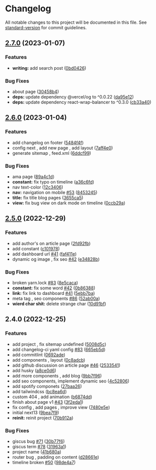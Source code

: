# Changelog

All notable changes to this project will be documented in this file. See [standard-version](https://github.com/conventional-changelog/standard-version) for commit guidelines.

## [2.7.0](https://github.com/fiqryq/fiqry.dev/compare/v2.6.0...v2.7.0) (2023-01-07)


### Features

* **writing:** add search post ([0bd0426](https://github.com/fiqryq/fiqry.dev/commit/0bd04262439c54ce42d597f5b45e75d77bb878df))


### Bug Fixes

* about page ([30458b4](https://github.com/fiqryq/fiqry.dev/commit/30458b4ea7f4a519b0dea280fe7287a755e4bc3e))
* **deps:** update dependency @vercel/og to ^0.0.22 ([da95e12](https://github.com/fiqryq/fiqry.dev/commit/da95e1292aa1384c70ace2832208b80f26234311))
* **deps:** update dependency react-wrap-balancer to ^0.3.0 ([cb33a40](https://github.com/fiqryq/fiqry.dev/commit/cb33a402b9ad2791af943c36c8b755e07e7f9407))

## [2.6.0](https://github.com/fiqryq/fiqry.dev/compare/v2.5.0...v2.6.0) (2023-01-04)


### Features

* add changelog on footer ([5484f4f](https://github.com/fiqryq/fiqry.dev/commit/5484f4f8ef7b5c17118a0ecdff6456cc136879e5))
* config next , add new page , add layout ([7aff4e0](https://github.com/fiqryq/fiqry.dev/commit/7aff4e0e732ff17d1120b8a208cdaf022dd160b0))
* generate sitemap , feed.xml ([6ddcf99](https://github.com/fiqryq/fiqry.dev/commit/6ddcf99bfe9f942c3f28e4e5facddc0f81e8a618))


### Bug Fixes

* ama page ([89a4c1d](https://github.com/fiqryq/fiqry.dev/commit/89a4c1d5ea31ff82d87a78182096700a7d6cd22e))
* **constant:** fix typo on timeline ([a36c6fd](https://github.com/fiqryq/fiqry.dev/commit/a36c6fd130006d9a1bfc350cc465438efb6676ce))
* nav text-color ([12c3406](https://github.com/fiqryq/fiqry.dev/commit/12c34069c217259239d617a2053a95c364d79b4a))
* **nav:** navigation on mobile [#53](https://github.com/fiqryq/fiqry.dev/issues/53) ([8453245](https://github.com/fiqryq/fiqry.dev/commit/8453245cd46287cca6f59b2ee0a877bc27c6a5d2))
* **title:** fix title blog pages ([3655ca5](https://github.com/fiqryq/fiqry.dev/commit/3655ca551fc20890f6fe479afbc42352c073b82a))
* **view:** fix bug view on dark mode on timeline ([0ccb29a](https://github.com/fiqryq/fiqry.dev/commit/0ccb29a917a06a07a4563192c8314c7e802e754e))

## [2.5.0](https://github.com/fiqryq/fiqry.dev/compare/v2.4.0...v2.5.0) (2022-12-29)


### Features

* add author's on article page ([2fd92fb](https://github.com/fiqryq/fiqry.dev/commit/2fd92fb290c6c4e33b285e6ceb04fe12a50ebb59))
* add constant ([c101978](https://github.com/fiqryq/fiqry.dev/commit/c101978cc66741a4bc7cb9e216405bc15b351d0a))
* add dashboard url [#41](https://github.com/fiqryq/fiqry.dev/issues/41) ([faf411e](https://github.com/fiqryq/fiqry.dev/commit/faf411ece71a9e18d6a98684b27cbf477321e6d3))
* dynamic og image , fix seo [#42](https://github.com/fiqryq/fiqry.dev/issues/42) ([e34828b](https://github.com/fiqryq/fiqry.dev/commit/e34828b7ac0ba6bb5e8431db7b147b2716f0b664))


### Bug Fixes

* broken yarn.lock [#83](https://github.com/fiqryq/fiqry.dev/issues/83) ([8e5caca](https://github.com/fiqryq/fiqry.dev/commit/8e5caca66bf1f61194a654d7d24a97cc84972398))
* **constant:** fix some word [#42](https://github.com/fiqryq/fiqry.dev/issues/42) ([0b86388](https://github.com/fiqryq/fiqry.dev/commit/0b863883bb9531b44944b3b5df28bf18934de470))
* **link:** fix link to dashboard [#41](https://github.com/fiqryq/fiqry.dev/issues/41) ([5ebb7ba](https://github.com/fiqryq/fiqry.dev/commit/5ebb7ba0eeb064796d45f5361b7f2989bc9ecef3))
* meta tag , seo components [#86](https://github.com/fiqryq/fiqry.dev/issues/86) ([52ab00a](https://github.com/fiqryq/fiqry.dev/commit/52ab00add6a911839e33c5ac9d88e74d5365930b))
* **wierd char shit:** delete strange char ([10d91bf](https://github.com/fiqryq/fiqry.dev/commit/10d91bfac696c16d47a99f713eafec82b8d813cb))

## 2.4.0 (2022-12-25)


### Features

* add  project , fix sitemap undefined ([5008d5c](https://github.com/fiqryq/fiqry.dev/commit/5008d5c538b4f43722c0927d04d13af1162d87c4))
* add changelog-ci yaml config [#83](https://github.com/fiqryq/fiqry.dev/issues/83) ([665eb5d](https://github.com/fiqryq/fiqry.dev/commit/665eb5de348cb446644152aceb9ffbc86f044e37))
* add commitlint ([0692ade](https://github.com/fiqryq/fiqry.dev/commit/0692ade15aa08ad7e3ad744517ec80e39090c8e4))
* add components , layout ([0c8adcb](https://github.com/fiqryq/fiqry.dev/commit/0c8adcb62994b1f3452f4b1745b31d9b85508f4e))
* add github discussion on article page [#46](https://github.com/fiqryq/fiqry.dev/issues/46) ([2533541](https://github.com/fiqryq/fiqry.dev/commit/253354198d50e776c339bb5e3044a489387dea6f))
* add husky ([a8ce0d6](https://github.com/fiqryq/fiqry.dev/commit/a8ce0d6f0661bc278a7471ad88ade4776f612c5d))
* add more components , add blog ([9bb7f96](https://github.com/fiqryq/fiqry.dev/commit/9bb7f9603ecb0b0dede427317b2a74c99d1287ad))
* add seo components, implement dynamic seo ([4c52806](https://github.com/fiqryq/fiqry.dev/commit/4c528061130e209a12cc9ab83c9c4d2a40def661))
* add spotify componets ([27baa26](https://github.com/fiqryq/fiqry.dev/commit/27baa261e85717aed0db7983b4caf6cf3d4e9e5c))
* add tailwindcss ([bc8ea6d](https://github.com/fiqryq/fiqry.dev/commit/bc8ea6dc230f6bec766beab9c93110db4e627c60))
* custom 404 , add animation ([b6874dd](https://github.com/fiqryq/fiqry.dev/commit/b6874ddd31bf9f0c684fd265fe4860879ac97aaf))
* finish about page v1 [#43](https://github.com/fiqryq/fiqry.dev/issues/43) ([3f2eda1](https://github.com/fiqryq/fiqry.dev/commit/3f2eda16319e766ebe1135b06bc21ca7f38ca224))
* fix config , add pages , improve view ([7480e5e](https://github.com/fiqryq/fiqry.dev/commit/7480e5e8b1b20e17b80b685a0f1fb7bbc2a042d3))
* initial next13 ([9bea7f9](https://github.com/fiqryq/fiqry.dev/commit/9bea7f9c4ef2454b0a36b78a261fcb3f6cdc1acf))
* **reinit:** reinit project ([70b912a](https://github.com/fiqryq/fiqry.dev/commit/70b912a1b7f96b5fd246043b890259a29859c74c))


### Bug Fixes

* giscus bug [#71](https://github.com/fiqryq/fiqry.dev/issues/71) ([30b77f6](https://github.com/fiqryq/fiqry.dev/commit/30b77f610a6283cbb5fd7e8afada2e0001826d93))
* giscus term [#78](https://github.com/fiqryq/fiqry.dev/issues/78) ([31963a1](https://github.com/fiqryq/fiqry.dev/commit/31963a1f539cee1a2813ec1db38e6d39e628b963))
* project name ([41b680a](https://github.com/fiqryq/fiqry.dev/commit/41b680a3190b6814df0c8cfc6bafacc5eaec7918))
* router bug , padding on content ([d28661e](https://github.com/fiqryq/fiqry.dev/commit/d28661edb8bf8851d6016ce9a44a176f5ddcaa23))
* timeline broken [#50](https://github.com/fiqryq/fiqry.dev/issues/50) ([98de4a7](https://github.com/fiqryq/fiqry.dev/commit/98de4a76e4cedb1d3f305a669508e5ec6ef4dff6))
